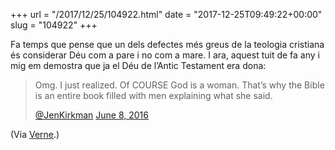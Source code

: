 +++
url = "/2017/12/25/104922.html"
date = "2017-12-25T09:49:22+00:00"
slug = "104922"
+++

Fa temps que pense que un dels defectes més greus de la teologia cristiana és considerar Déu com a pare i no com a mare. I ara, aquest tuit de fa any i mig em demostra que ja el Déu de l’Antic Testament era dona:

> Omg. I just realized. Of COURSE God is a woman. That’s why the Bible is an entire book filled with men explaining what she said.
>
> [@JenKirkman](https://twitter.com/jenkirkman) [June 8, 2016](https://twitter.com/jenkirkman/status/740586506465644545)

(Via [Verne](https://verne.elpais.com/verne/2017/12/01/articulo/1512137583_481505.html).)
